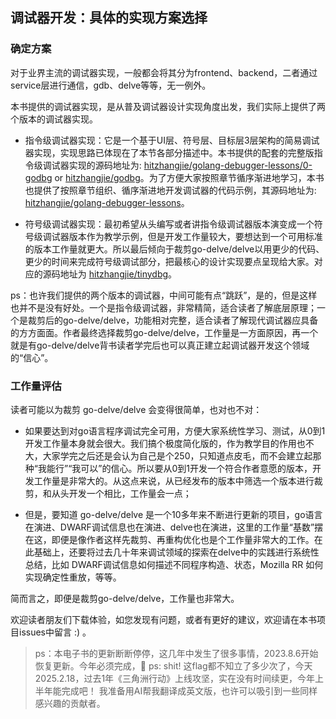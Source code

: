 ## 调试器开发：具体的实现方案选择

### 确定方案

对于业界主流的调试器实现，一般都会将其分为frontend、backend，二者通过service层进行通信，gdb、delve等等，无一例外。

本书提供的调试器实现，是从普及调试器设计实现角度出发，我们实际上提供了两个版本的调试器实现。

- 指令级调试器实现：它是一个基于UI层、符号层、目标层3层架构的简易调试器实现，实现思路已体现在了本节各部分描述中。本书提供的配套的完整版指令级调试器实现的源码地址为: [hitzhangjie/golang-debugger-lessons/0-godbg](https://github.com/hitzhangjie/godbg) or [hitzhangjie/godbg](https://github.com/hitzhangjie/godbg)。为了方便大家按照章节循序渐进地学习，本书也提供了按照章节组织、循序渐进地开发调试器的代码示例，其源码地址为: [hitzhangjie/golang-debugger-lessons](https://github.com/debugger101/golang-debugger-lessons)。

- 符号级调试器实现：最初希望从头编写或者讲指令级调试器版本演变成一个符号级调试器版本作为教学示例，但是开发工作量较大，要想达到一个可用标准的版本工作量就更大。所以最后倾向于裁剪go-delve/delve以用更少的代码、更少的时间来完成符号级调试部分，把最核心的设计实现要点呈现给大家。对应的源码地址为 [hitzhangjie/tinydbg](https://github.com/hitzhangjie/tinydbg)。

ps：也许我们提供的两个版本的调试器，中间可能有点“跳跃”，是的，但是这样也并不是没有好处。一个是指令级调试器，非常精简，适合读者了解底层原理；一个是裁剪后的go-delve/delve，功能相对完整，适合读者了解现代调试器应具备的方方面面。作者最终选择裁剪go-delve/delve，工作量是一方面原因，再一个就是有go-delve/delve背书读者学完后也可以真正建立起调试器开发这个领域的“信心”。

### 工作量评估

读者可能以为裁剪 go-delve/delve 会变得很简单，也对也不对：

- 如果要达到对go语言程序调试完全可用，方便大家系统性学习、测试，从0到1开发工作量本身就会很大。我们搞个极度简化版的，作为教学目的作用也不大，大家学完之后还是会认为自己是个250，只知道点皮毛，而不会建立起那种“我能行”“我可以”的信心。所以要从0到1开发一个符合作者意愿的版本，开发工作量是非常大的。从这点来说，从已经发布的版本中筛选一个版本进行裁剪，和从头开发一个相比，工作量会一点；

- 但是，要知道 go-delve/delve 是一个10多年来不断进行更新的项目，go语言在演进、DWARF调试信息也在演进、delve也在演进，这里的工作量“基数”摆在这，即便是像作者这样先裁剪、再重构优化也是个工作量非常大的工作。在此基础上，还要将过去几十年来调试领域的探索在delve中的实践进行系统性总结，比如 DWARF调试信息如何描述不同程序构造、状态，Mozilla RR 如何实现确定性重放，等等。

简而言之，即便是裁剪go-delve/delve，工作量也非常大。

欢迎读者朋友们下载体验，如您发现有问题，或者有更好的建议，欢迎请在本书项目issues中留言 :) 。


> ps：本电子书的更新断断停停，这几年中发生了很多事情，2023.8.6开始恢复更新。今年必须完成，:muscle:
> ps: shit! 这flag都不知立了多少次了，今天2025.2.18，过去1年《三角洲行动》上线攻坚，实在没有时间续更，今年上半年能完成吧！
>     我准备用AI帮我翻译成英文版，也许可以吸引到一些同样感兴趣的贡献者。
